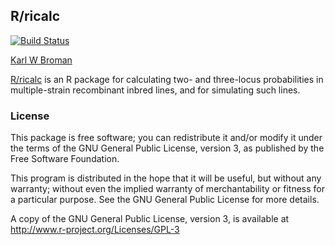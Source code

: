 ## R/ricalc

[![Build Status](https://travis-ci.org/kbroman/ricalc.svg?branch=master)](https://travis-ci.org/kbroman/ricalc)

[Karl W Broman](http://kbroman.org)

[R/ricalc](https://github.com/kbroman/ricalc) is an R package for
calculating two- and three-locus probabilities in multiple-strain
recombinant inbred lines, and for simulating such lines.

### License

This package is free software; you can redistribute it and/or modify it
under the terms of the GNU General Public License, version 3, as
published by the Free Software Foundation.

This program is distributed in the hope that it will be useful, but
without any warranty; without even the implied warranty of
merchantability or fitness for a particular purpose.  See the GNU
General Public License for more details.

A copy of the GNU General Public License, version 3, is available at  
<http://www.r-project.org/Licenses/GPL-3>
